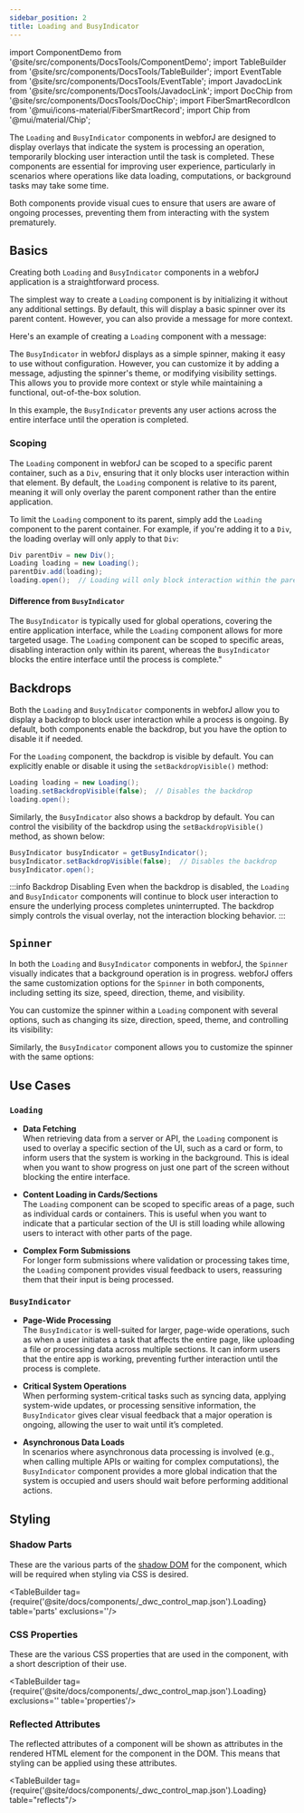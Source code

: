 ```yaml
---
sidebar_position: 2
title: Loading and BusyIndicator
---
```


import ComponentDemo from '@site/src/components/DocsTools/ComponentDemo';
import TableBuilder from '@site/src/components/DocsTools/TableBuilder';
import EventTable from '@site/src/components/DocsTools/EventTable';
import JavadocLink from '@site/src/components/DocsTools/JavadocLink';
import DocChip from '@site/src/components/DocsTools/DocChip';
import FiberSmartRecordIcon from '@mui/icons-material/FiberSmartRecord';
import Chip from '@mui/material/Chip';

<DocChip tooltipText="This component will render with a shadow DOM, an API built into the browser that facilitates encapsulation." label="Shadow" component="a" href="../glossary#shadow-dom" target="_blank" clickable={true} iconName="shadow" />


<DocChip tooltipText="The name of the web component that will render in the DOM." label="dwc-loading" clickable={false} iconName='code'/>


<JavadocLink type="loading" location="com/webforj/component/spinner/Loading" top='true'/>

The `Loading` and `BusyIndicator` components in webforJ are designed to display overlays that indicate the system is processing an operation, temporarily blocking user interaction until the task is completed. These components are essential for improving user experience, particularly in scenarios where operations like data loading, computations, or background tasks may take some time.

Both components provide visual cues to ensure that users are aware of ongoing processes, preventing them from interacting with the system prematurely. 

## Basics

Creating both `Loading` and `BusyIndicator` components in a webforJ application is a straightforward process.

The simplest way to create a `Loading` component is by initializing it without any additional settings. By default, this will display a basic spinner over its parent content. However, you can also provide a message for more context.

Here's an example of creating a `Loading` component with a message:

<ComponentDemo 
path='https://demo.webforj.com/webapp/controlsamples?class=componentdemos.loadingbusydemos.LoadingDemo' 
javaE='https://raw.githubusercontent.com/webforj/ControlSamples/main/src/main/java/componentdemos/loadingbusydemos/LoadingDemo.java'
height = '300px'
/>

The `BusyIndicator` in webforJ displays as a simple spinner, making it easy to use without configuration. However, you can customize it by adding a message, adjusting the spinner's theme, or modifying visibility settings. This allows you to provide more context or style while maintaining a functional, out-of-the-box solution.

<ComponentDemo 
path='https://demo.webforj.com/webapp/controlsamples?class=componentdemos.loadingbusydemos.BusyDemo' 
javaE='https://raw.githubusercontent.com/webforj/ControlSamples/main/src/main/java/componentdemos/loadingbusydemos/BusyDemo.java'
height = '300px'
/>

In this example, the `BusyIndicator` prevents any user actions across the entire interface until the operation is completed.

### Scoping

The `Loading` component in webforJ can be scoped to a specific parent container, such as a `Div`, ensuring that it only blocks user interaction within that element. By default, the `Loading` component is relative to its parent, meaning it will only overlay the parent component rather than the entire application.

To limit the `Loading` component to its parent, simply add the `Loading` component to the parent container. For example, if you're adding it to a `Div`, the loading overlay will only apply to that `Div`:

```java
Div parentDiv = new Div();  
Loading loading = new Loading();
parentDiv.add(loading);
loading.open();  // Loading will only block interaction within the parentDiv
```

#### Difference from `BusyIndicator`

The `BusyIndicator` is typically used for global operations, covering the entire application interface, while the `Loading` component allows for more targeted usage. The `Loading` component can be scoped to specific areas, disabling interaction only within its parent, whereas the `BusyIndicator` blocks the entire interface until the process is complete."

## Backdrops

Both the `Loading` and `BusyIndicator` components in webforJ allow you to display a backdrop to block user interaction while a process is ongoing. By default, both components enable the backdrop, but you have the option to disable it if needed.


For the `Loading` component, the backdrop is visible by default. You can explicitly enable or disable it using the `setBackdropVisible()` method:

```java
Loading loading = new Loading();
loading.setBackdropVisible(false);  // Disables the backdrop
loading.open();
```


Similarly, the `BusyIndicator` also shows a backdrop by default. You can control the visibility of the backdrop using the `setBackdropVisible()` method, as shown below:

```java
BusyIndicator busyIndicator = getBusyIndicator();
busyIndicator.setBackdropVisible(false);  // Disables the backdrop
busyIndicator.open();
```
:::info Backdrop Disabling
Even when the backdrop is disabled, the `Loading` and `BusyIndicator` components will continue to block user interaction to ensure the underlying process completes uninterrupted. The backdrop simply controls the visual overlay, not the interaction blocking behavior.
:::


## `Spinner`

In both the `Loading` and `BusyIndicator` components in webforJ, the `Spinner` visually indicates that a background operation is in progress. webforJ offers the same customization options for the `Spinner` in both components, including setting its size, speed, direction, theme, and visibility.


You can customize the spinner within a `Loading` component with several options, such as changing its size, direction, speed, theme, and controlling its visibility:

<ComponentDemo 
path='https://demo.webforj.com/webapp/controlsamples?class=componentdemos.loadingbusydemos.LoadingSpinnerDemo' 
javaE='https://raw.githubusercontent.com/webforj/ControlSamples/main/src/main/java/componentdemos/loadingbusydemos/LoadingSpinnerDemo.java'
height = '200px'
/>

Similarly, the `BusyIndicator` component allows you to customize the spinner with the same options:

<ComponentDemo 
path='https://demo.webforj.com/webapp/controlsamples?class=componentdemos.loadingbusydemos.BusySpinnerDemo' 
javaE='https://raw.githubusercontent.com/webforj/ControlSamples/main/src/main/java/componentdemos/loadingbusydemos/BusySpinnerDemo.java'
height = '200px'
/>

## Use Cases

### `Loading`

- **Data Fetching**  
   When retrieving data from a server or API, the `Loading` component is used to overlay a specific section of the UI, such as a card or form, to inform users that the system is working in the background. This is ideal when you want to show progress on just one part of the screen without blocking the entire interface.

- **Content Loading in Cards/Sections**  
   The `Loading` component can be scoped to specific areas of a page, such as individual cards or containers. This is useful when you want to indicate that a particular section of the UI is still loading while allowing users to interact with other parts of the page.

- **Complex Form Submissions**  
   For longer form submissions where validation or processing takes time, the `Loading` component provides visual feedback to users, reassuring them that their input is being processed.

### `BusyIndicator`

- **Page-Wide Processing**  
   The `BusyIndicator` is well-suited for larger, page-wide operations, such as when a user initiates a task that affects the entire page, like uploading a file or processing data across multiple sections. It can inform users that the entire app is working, preventing further interaction until the process is complete.

- **Critical System Operations**  
   When performing system-critical tasks such as syncing data, applying system-wide updates, or processing sensitive information, the `BusyIndicator` gives clear visual feedback that a major operation is ongoing, allowing the user to wait until it’s completed.

- **Asynchronous Data Loads**  
   In scenarios where asynchronous data processing is involved (e.g., when calling multiple APIs or waiting for complex computations), the `BusyIndicator` component provides a more global indication that the system is occupied and users should wait before performing additional actions.

## Styling 

### Shadow Parts

These are the various parts of the [shadow DOM](../../glossary#shadow-dom) for the component, which will be required when styling via CSS is desired.

<TableBuilder tag={require('@site/docs/components/_dwc_control_map.json').Loading} table='parts' exclusions=''/>

### CSS Properties

These are the various CSS properties that are used in the component, with a short description of their use.

<TableBuilder tag={require('@site/docs/components/_dwc_control_map.json').Loading} exclusions='' table='properties'/>

### Reflected Attributes

The reflected attributes of a component will be shown as attributes in the rendered HTML element for the component in the DOM. This means that styling can be applied using these attributes.


<TableBuilder tag={require('@site/docs/components/_dwc_control_map.json').Loading} table="reflects"/>


